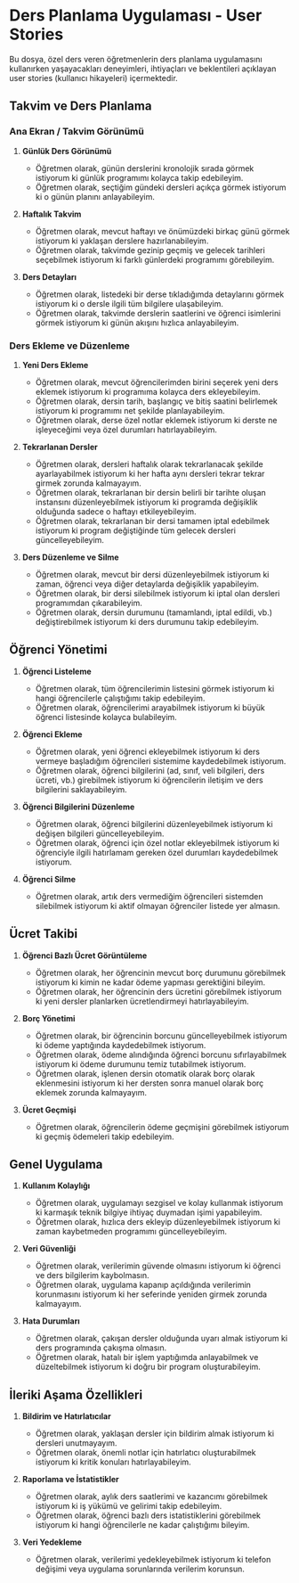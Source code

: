 # Ders Planlama Uygulaması - User Stories

Bu dosya, özel ders veren öğretmenlerin ders planlama uygulamasını kullanırken yaşayacakları deneyimleri, ihtiyaçları ve beklentileri açıklayan user stories (kullanıcı hikayeleri) içermektedir.

## Takvim ve Ders Planlama

### Ana Ekran / Takvim Görünümü
1. **Günlük Ders Görünümü**
   - Öğretmen olarak, günün derslerini kronolojik sırada görmek istiyorum ki günlük programımı kolayca takip edebileyim.
   - Öğretmen olarak, seçtiğim gündeki dersleri açıkça görmek istiyorum ki o günün planını anlayabileyim.

2. **Haftalık Takvim**
   - Öğretmen olarak, mevcut haftayı ve önümüzdeki birkaç günü görmek istiyorum ki yaklaşan derslere hazırlanabileyim.
   - Öğretmen olarak, takvimde gezinip geçmiş ve gelecek tarihleri seçebilmek istiyorum ki farklı günlerdeki programımı görebileyim.

3. **Ders Detayları**
   - Öğretmen olarak, listedeki bir derse tıkladığımda detaylarını görmek istiyorum ki o dersle ilgili tüm bilgilere ulaşabileyim.
   - Öğretmen olarak, takvimde derslerin saatlerini ve öğrenci isimlerini görmek istiyorum ki günün akışını hızlıca anlayabileyim.

### Ders Ekleme ve Düzenleme
1. **Yeni Ders Ekleme**
   - Öğretmen olarak, mevcut öğrencilerimden birini seçerek yeni ders eklemek istiyorum ki programıma kolayca ders ekleyebileyim.
   - Öğretmen olarak, dersin tarih, başlangıç ve bitiş saatini belirlemek istiyorum ki programımı net şekilde planlayabileyim.
   - Öğretmen olarak, derse özel notlar eklemek istiyorum ki derste ne işleyeceğimi veya özel durumları hatırlayabileyim.

2. **Tekrarlanan Dersler**
   - Öğretmen olarak, dersleri haftalık olarak tekrarlanacak şekilde ayarlayabilmek istiyorum ki her hafta aynı dersleri tekrar tekrar girmek zorunda kalmayayım.
   - Öğretmen olarak, tekrarlanan bir dersin belirli bir tarihte oluşan instansını düzenleyebilmek istiyorum ki programda değişiklik olduğunda sadece o haftayı etkileyebileyim.
   - Öğretmen olarak, tekrarlanan bir dersi tamamen iptal edebilmek istiyorum ki program değiştiğinde tüm gelecek dersleri güncelleyebileyim.

3. **Ders Düzenleme ve Silme**
   - Öğretmen olarak, mevcut bir dersi düzenleyebilmek istiyorum ki zaman, öğrenci veya diğer detaylarda değişiklik yapabileyim.
   - Öğretmen olarak, bir dersi silebilmek istiyorum ki iptal olan dersleri programımdan çıkarabileyim.
   - Öğretmen olarak, dersin durumunu (tamamlandı, iptal edildi, vb.) değiştirebilmek istiyorum ki ders durumunu takip edebileyim.

## Öğrenci Yönetimi

1. **Öğrenci Listeleme**
   - Öğretmen olarak, tüm öğrencilerimin listesini görmek istiyorum ki hangi öğrencilerle çalıştığımı takip edebileyim.
   - Öğretmen olarak, öğrencilerimi arayabilmek istiyorum ki büyük öğrenci listesinde kolayca bulabileyim.

2. **Öğrenci Ekleme**
   - Öğretmen olarak, yeni öğrenci ekleyebilmek istiyorum ki ders vermeye başladığım öğrencileri sistemime kaydedebilmek istiyorum.
   - Öğretmen olarak, öğrenci bilgilerini (ad, sınıf, veli bilgileri, ders ücreti, vb.) girebilmek istiyorum ki öğrencilerin iletişim ve ders bilgilerini saklayabileyim.

3. **Öğrenci Bilgilerini Düzenleme**
   - Öğretmen olarak, öğrenci bilgilerini düzenleyebilmek istiyorum ki değişen bilgileri güncelleyebileyim.
   - Öğretmen olarak, öğrenci için özel notlar ekleyebilmek istiyorum ki öğrenciyle ilgili hatırlamam gereken özel durumları kaydedebilmek istiyorum.

4. **Öğrenci Silme**
   - Öğretmen olarak, artık ders vermediğim öğrencileri sistemden silebilmek istiyorum ki aktif olmayan öğrenciler listede yer almasın.

## Ücret Takibi

1. **Öğrenci Bazlı Ücret Görüntüleme**
   - Öğretmen olarak, her öğrencinin mevcut borç durumunu görebilmek istiyorum ki kimin ne kadar ödeme yapması gerektiğini bileyim.
   - Öğretmen olarak, her öğrencinin ders ücretini görebilmek istiyorum ki yeni dersler planlarken ücretlendirmeyi hatırlayabileyim.

2. **Borç Yönetimi**
   - Öğretmen olarak, bir öğrencinin borcunu güncelleyebilmek istiyorum ki ödeme yaptığında kaydedebilmek istiyorum.
   - Öğretmen olarak, ödeme alındığında öğrenci borcunu sıfırlayabilmek istiyorum ki ödeme durumunu temiz tutabilmek istiyorum.
   - Öğretmen olarak, işlenen dersin otomatik olarak borç olarak eklenmesini istiyorum ki her dersten sonra manuel olarak borç eklemek zorunda kalmayayım. 

3. **Ücret Geçmişi**
   - Öğretmen olarak, öğrencilerin ödeme geçmişini görebilmek istiyorum ki geçmiş ödemeleri takip edebileyim.

## Genel Uygulama

1. **Kullanım Kolaylığı**
   - Öğretmen olarak, uygulamayı sezgisel ve kolay kullanmak istiyorum ki karmaşık teknik bilgiye ihtiyaç duymadan işimi yapabileyim.
   - Öğretmen olarak, hızlıca ders ekleyip düzenleyebilmek istiyorum ki zaman kaybetmeden programımı güncelleyebileyim.

2. **Veri Güvenliği**
   - Öğretmen olarak, verilerimin güvende olmasını istiyorum ki öğrenci ve ders bilgilerim kaybolmasın.
   - Öğretmen olarak, uygulama kapanıp açıldığında verilerimin korunmasını istiyorum ki her seferinde yeniden girmek zorunda kalmayayım.

3. **Hata Durumları**
   - Öğretmen olarak, çakışan dersler olduğunda uyarı almak istiyorum ki ders programında çakışma olmasın.
   - Öğretmen olarak, hatalı bir işlem yaptığımda anlayabilmek ve düzeltebilmek istiyorum ki doğru bir program oluşturabileyim.

## İleriki Aşama Özellikleri

1. **Bildirim ve Hatırlatıcılar**
   - Öğretmen olarak, yaklaşan dersler için bildirim almak istiyorum ki dersleri unutmayayım.
   - Öğretmen olarak, önemli notlar için hatırlatıcı oluşturabilmek istiyorum ki kritik konuları hatırlayabileyim.

2. **Raporlama ve İstatistikler**
   - Öğretmen olarak, aylık ders saatlerimi ve kazancımı görebilmek istiyorum ki iş yükümü ve gelirimi takip edebileyim.
   - Öğretmen olarak, öğrenci bazlı ders istatistiklerini görebilmek istiyorum ki hangi öğrencilerle ne kadar çalıştığımı bileyim.

3. **Veri Yedekleme**
   - Öğretmen olarak, verilerimi yedekleyebilmek istiyorum ki telefon değişimi veya uygulama sorunlarında verilerim korunsun. 
